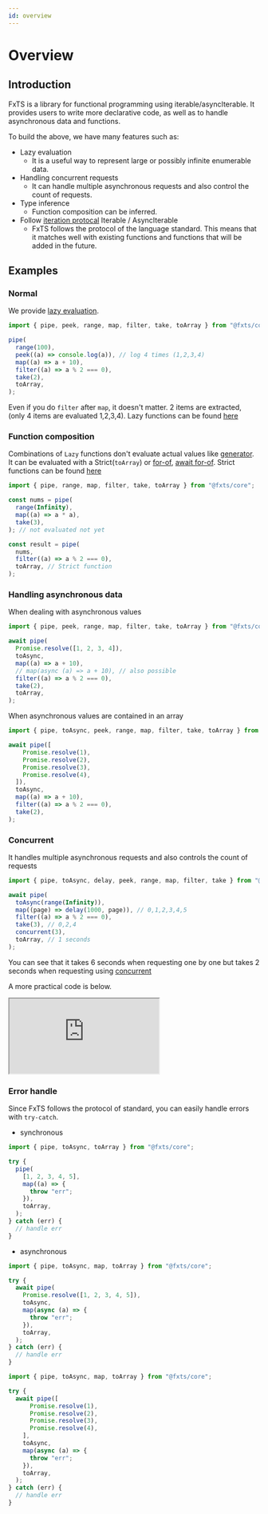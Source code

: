 ```yaml
---
id: overview
---
```


# Overview

## Introduction

FxTS is a library for functional programming using iterable/asyncIterable.
It provides users to write more declarative code, as well as to handle asynchronous data and functions.

To build the above, we have many features such as:

- Lazy evaluation
  - It is a useful way to represent large or possibly infinite enumerable data.
- Handling concurrent requests
  - It can handle multiple asynchronous requests and also control the count of requests.
- Type inference
  - Function composition can be inferred.
- Follow [iteration protocal](https://developer.mozilla.org/en-US/docs/Web/JavaScript/Reference/Iteration_protocols) Iterable / AsyncIterable
  - FxTS follows the protocol of the language standard.
    This means that it matches well with existing functions and functions that will be added in the future.

## Examples

### Normal

We provide [lazy evaluation](https://en.wikipedia.org/wiki/Lazy_evaluation).

```ts
import { pipe, peek, range, map, filter, take, toArray } from "@fxts/core";

pipe(
  range(100),
  peek((a) => console.log(a)), // log 4 times (1,2,3,4)
  map((a) => a + 10),
  filter((a) => a % 2 === 0),
  take(2),
  toArray,
);
```

Even if you do `filter` after `map`, it doesn't matter. 2 items are extracted, (only 4 items are evaluated 1,2,3,4). Lazy functions can be found [here](https://fxts.dev/docs/index#lazy)

### Function composition

Combinations of `Lazy` functions don't evaluate actual values like [generator](https://developer.mozilla.org/en-US/docs/Web/JavaScript/Reference/Global_Objects/Generator).
It can be evaluated with a Strict(`toArray`) or [for-of](https://developer.mozilla.org/en-US/docs/Web/JavaScript/Reference/Statements/for...of), [await for-of](https://developer.mozilla.org/en-US/docs/Web/JavaScript/Reference/Statements/for-await...of). Strict functions can be found [here](https://fxts.dev/docs/index#strict)

```ts
import { pipe, range, map, filter, take, toArray } from "@fxts/core";

const nums = pipe(
  range(Infinity),
  map((a) => a * a),
  take(3),
); // not evaluated not yet

const result = pipe(
  nums,
  filter((a) => a % 2 === 0),
  toArray, // Strict function
);
```

### Handling asynchronous data

When dealing with asynchronous values

```ts
import { pipe, peek, range, map, filter, take, toArray } from "@fxts/core";

await pipe(
  Promise.resolve([1, 2, 3, 4]),
  toAsync,
  map((a) => a + 10),
  // map(async (a) => a + 10), // also possible
  filter((a) => a % 2 === 0),
  take(2),
  toArray,
);
```

When asynchronous values are contained in an array

```ts
import { pipe, toAsync, peek, range, map, filter, take, toArray } from "@fxts/core";

await pipe([
    Promise.resolve(1),
    Promise.resolve(2),
    Promise.resolve(3),
    Promise.resolve(4),
  ]),
  toAsync,
  map((a) => a + 10),
  filter((a) => a % 2 === 0),
  take(2),
);
```

### Concurrent

It handles multiple asynchronous requests and also controls the count of requests

```ts
import { pipe, toAsync, delay, peek, range, map, filter, take } from "@fxts/core";

await pipe(
  toAsync(range(Infinity)),
  map((page) => delay(1000, page)), // 0,1,2,3,4,5
  filter((a) => a % 2 === 0),
  take(3), // 0,2,4
  concurrent(3),
  toArray, // 1 seconds
);
```

You can see that it takes 6 seconds when requesting one by one but takes 2 seconds when requesting using [concurrent](https://fxts.dev/docs/concurrent)

A more practical code is below.

<iframe src="https://codesandbox.io/embed/fxts-concurrent-useful-0frg2?fontsize=14&hidenavigation=1&theme=dark"
     style={{height:800, width:"100%", border:0, borderRadius:4,overflow:"hidden"}}
     title="fxts-concurrent-useful"
     allow="accelerometer; ambient-light-sensor; camera; encrypted-media; geolocation; gyroscope; hid; microphone; midi; payment; usb; vr; xr-spatial-tracking"
     sandbox="allow-forms allow-modals allow-popups allow-presentation allow-same-origin allow-scripts"
></iframe>

### Error handle

Since FxTS follows the protocol of standard, you can easily handle errors with `try-catch`.

- synchronous

```ts
import { pipe, toAsync, toArray } from "@fxts/core";

try {
  pipe(
    [1, 2, 3, 4, 5],
    map((a) => {
      throw "err";
    }),
    toArray,
  );
} catch (err) {
  // handle err
}
```

- asynchronous

```ts
import { pipe, toAsync, map, toArray } from "@fxts/core";

try {
  await pipe(
    Promise.resolve([1, 2, 3, 4, 5]),
    toAsync,
    map(async (a) => {
      throw "err";
    }),
    toArray,
  );
} catch (err) {
  // handle err
}
```


```ts
import { pipe, toAsync, map, toArray } from "@fxts/core";

try {
  await pipe([
      Promise.resolve(1),
      Promise.resolve(2),
      Promise.resolve(3),
      Promise.resolve(4),
    ],
    toAsync,
    map(async (a) => {
      throw "err";
    }),
    toArray,
  );
} catch (err) {
  // handle err
}
```
